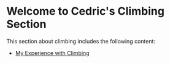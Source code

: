 # Welcome to Cedric's Climbing Section

This section about climbing includes the following content:

- [My Experience with Climbing](my-climbing-experience.md)